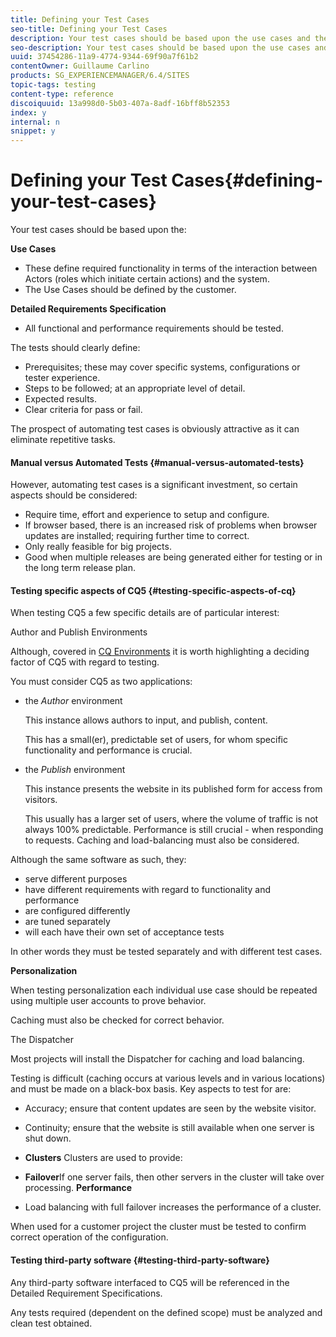 ```yaml
---
title: Defining your Test Cases
seo-title: Defining your Test Cases
description: Your test cases should be based upon the use cases and the detailed requirements specification
seo-description: Your test cases should be based upon the use cases and the detailed requirements specification
uuid: 37454286-11a9-4774-9344-69f90a7f61b2
contentOwner: Guillaume Carlino
products: SG_EXPERIENCEMANAGER/6.4/SITES
topic-tags: testing
content-type: reference
discoiquuid: 13a998d0-5b03-407a-8adf-16bff8b52353
index: y
internal: n
snippet: y
---
```


# Defining your Test Cases{#defining-your-test-cases}

Your test cases should be based upon the:

**Use Cases**

* These define required functionality in terms of the interaction between Actors (roles which initiate certain actions) and the system.
* The Use Cases should be defined by the customer.

**Detailed Requirements Specification**

* All functional and performance requirements should be tested.

The tests should clearly define:

* Prerequisites; these may cover specific systems, configurations or tester experience.
* Steps to be followed; at an appropriate level of detail.
* Expected results.
* Clear criteria for pass or fail.

The prospect of automating test cases is obviously attractive as it can eliminate repetitive tasks.

#### Manual versus Automated Tests {#manual-versus-automated-tests}

However, automating test cases is a significant investment, so certain aspects should be considered:

* Require time, effort and experience to setup and configure.
* If browser based, there is an increased risk of problems when browser updates are installed; requiring further time to correct.
* Only really feasible for big projects.
* Good when multiple releases are being generated either for testing or in the long term release plan.

#### Testing specific aspects of CQ5 {#testing-specific-aspects-of-cq}

When testing CQ5 a few specific details are of particular interest:

Author and Publish Environments

Although, covered in [CQ Environments](../../../sites/developing/using/the-basics.md#environments) it is worth highlighting a deciding factor of CQ5 with regard to testing.

You must consider CQ5 as two applications:

* the *Author* environment

  This instance allows authors to input, and publish, content.

  This has a small(er), predictable set of users, for whom specific functionality and performance is crucial.

* the *Publish* environment

  This instance presents the website in its published form for access from visitors.

  This usually has a larger set of users, where the volume of traffic is not always 100% predictable. Performance is still crucial - when responding to requests. Caching and load-balancing must also be considered.

Although the same software as such, they:

* serve different purposes
* have different requirements with regard to functionality and performance
* are configured differently
* are tuned separately
* will each have their own set of acceptance tests

In other words they must be tested separately and with different test cases.

**Personalization**

When testing personalization each individual use case should be repeated using multiple user accounts to prove behavior.

Caching must also be checked for correct behavior.

The Dispatcher

Most projects will install the Dispatcher for caching and load balancing.

Testing is difficult (caching occurs at various levels and in various locations) and must be made on a black-box basis. Key aspects to test for are:

* Accuracy; ensure that content updates are seen by the website visitor.
* Continuity; ensure that the website is still available when one server is shut down.

* **Clusters** Clusters are used to provide:
* **Failover**If one server fails, then other servers in the cluster will take over processing.
  **Performance**

* Load balancing with full failover increases the performance of a cluster.

When used for a customer project the cluster must be tested to confirm correct operation of the configuration.

#### Testing third-party software {#testing-third-party-software}

Any third-party software interfaced to CQ5 will be referenced in the Detailed Requirement Specifications.

Any tests required (dependent on the defined scope) must be analyzed and clean test obtained.
